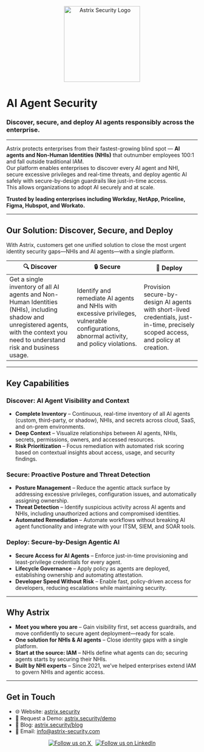 <p align="center">
  <img src="https://astrix.security/wp-content/uploads/2024/02/astrix-logo-color.svg" alt="Astrix Security Logo" width="200">
</p>

# AI Agent Security

### Discover, secure, and deploy AI agents responsibly across the enterprise.

---

Astrix protects enterprises from their fastest-growing blind spot — **AI agents and Non-Human Identities (NHIs)** that outnumber employees 100:1 and fall outside traditional IAM.  
Our platform enables enterprises to discover every AI agent and NHI, secure excessive privileges and real-time threats, and deploy agentic AI safely with secure-by-design guardrails like just-in-time access.  
This allows organizations to adopt AI securely and at scale.

**Trusted by leading enterprises including Workday, NetApp, Priceline, Figma, Hubspot, and Workato.**

---

## Our Solution: Discover, Secure, and Deploy

With Astrix, customers get one unified solution to close the most urgent identity security gaps—NHIs and AI agents—with a single platform.

| 🔍 **Discover** | 🔒 **Secure** | 🚀 **Deploy** |
|-----------------|---------------|---------------|
| Get a single inventory of all AI agents and Non-Human Identities (NHIs), including shadow and unregistered agents, with the context you need to understand risk and business usage. | Identify and remediate AI agents and NHIs with excessive privileges, vulnerable configurations, abnormal activity, and policy violations. | Provision secure-by-design AI agents with short-lived credentials, just-in-time, precisely scoped access, and policy at creation. |

---

## Key Capabilities

### Discover: AI Agent Visibility and Context
* **Complete Inventory** – Continuous, real-time inventory of all AI agents (custom, third-party, or shadow), NHIs, and secrets across cloud, SaaS, and on-prem environments.  
* **Deep Context** – Visualize relationships between AI agents, NHIs, secrets, permissions, owners, and accessed resources.  
* **Risk Prioritization** – Focus remediation with automated risk scoring based on contextual insights about access, usage, and security findings.

### Secure: Proactive Posture and Threat Detection
* **Posture Management** – Reduce the agentic attack surface by addressing excessive privileges, configuration issues, and automatically assigning ownership.  
* **Threat Detection** – Identify suspicious activity across AI agents and NHIs, including unauthorized actions and compromised identities.  
* **Automated Remediation** – Automate workflows without breaking AI agent functionality and integrate with your ITSM, SIEM, and SOAR tools.

### Deploy: Secure-by-Design Agentic AI
* **Secure Access for AI Agents** – Enforce just-in-time provisioning and least-privilege credentials for every agent.  
* **Lifecycle Governance** – Apply policy as agents are deployed, establishing ownership and automating attestation.  
* **Developer Speed Without Risk** – Enable fast, policy-driven access for developers, reducing escalations while maintaining security.

---

## Why Astrix

* **Meet you where you are** – Gain visibility first, set access guardrails, and move confidently to secure agent deployment—ready for scale.  
* **One solution for NHIs & AI agents** – Close identity gaps with a single platform.  
* **Start at the source: IAM** – NHIs define what agents can do; securing agents starts by securing their NHIs.  
* **Built by NHI experts** – Since 2021, we’ve helped enterprises extend IAM to govern NHIs and agentic access.

---

## Get in Touch

* 🌐 Website: [astrix.security](https://astrix.security/)
* 📅 Request a Demo: [astrix.security/demo](https://astrix.security/demo/)
* 📖 Blog: [astrix.security/blog](https://astrix.security/blog/)
* 📧 Email: info@astrix-security.com

<p align="center">
  <a href="https://twitter.com/AstrixSecurity">
    <img src="https://img.shields.io/badge/X-%23000000.svg?style=for-the-badge&logo=X&logoColor=white" alt="Follow us on X">
  </a>
  &nbsp;
  <a href="https://www.linkedin.com/company/astrix-security/">
    <img src="https://img.shields.io/badge/linkedin-%230A66C2.svg?style=for-the-badge&logo=linkedin&logoColor=white" alt="Follow us on LinkedIn">
  </a>
</p>
